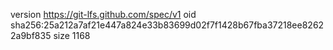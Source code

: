 version https://git-lfs.github.com/spec/v1
oid sha256:25a212a7af21e447a824e33b83699d02f7f1428b67fba37218ee82622a9bf835
size 1168
